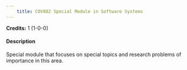 ```yaml
---
    title: COV882 Special Module in Software Systems
---
```

**Credits:** 1 (1-0-0)



#### Description 
Special module that focuses on special topics and research problems of importance in this area.